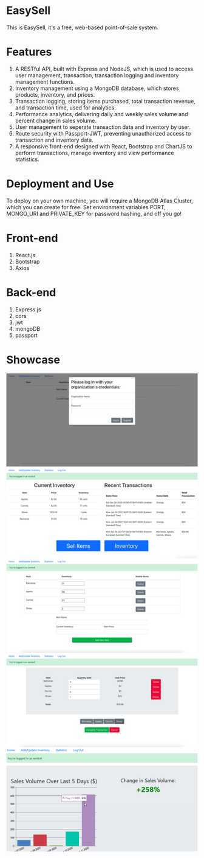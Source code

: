 # EasySell

This is EasySell, it's a free, web-based point-of-sale system.

# Features
1. A RESTful API, built with Express and NodeJS, which is used to access user management, transaction, transaction logging and inventory management functions.
2. Inventory management using a MongoDB database, which stores products, inventory, and prices.
3. Transaction logging, storing items purchased, total transaction revenue, and transaction time, used for analytics.
4. Performance analytics, delivering daily and weekly sales volume and percent change in sales volume.
5. User management to seperate transaction data and inventory by user.
6. Route security with Passport-JWT, preventing unauthorized access to transaction and inventory data.
7. A responsive front-end designed with React, Bootstrap and ChartJS to perform transactions, manage inventory and view performance statistics.

# Deployment and Use
To deploy on your own machine, you will require a MongoDB Atlas Cluster, which you can create for free. Set environment variables PORT, MONGO_URI and PRIVATE_KEY for password hashing, and off you go!
# Front-end
1. React.js
2. Bootstrap
3. Axios

# Back-end
1. Express.js
2. cors
3. jwt
4. mongoDB
5. passport

# Showcase
![Alt text](/images/1.png?raw=true "Title")
![Alt text](/images/2.png?raw=true "Title")
![Alt text](/images/3.png?raw=true "Title")
![Alt text](/images/4.png?raw=true "Title")
![Alt text](/images/5.png?raw=true "Title")
